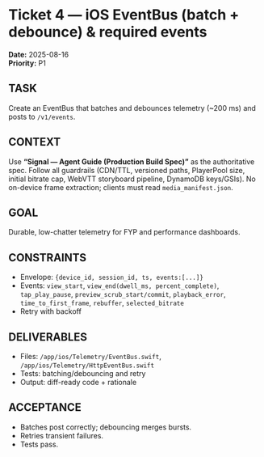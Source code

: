 
# Ticket 4 — iOS EventBus (batch + debounce) & required events
**Date:** 2025-08-16  
**Priority:** P1

## TASK
Create an EventBus that batches and debounces telemetry (~200 ms) and posts to `/v1/events`.

## CONTEXT
Use **“Signal — Agent Guide (Production Build Spec)”** as the authoritative spec. Follow all guardrails (CDN/TTL, versioned paths, PlayerPool size, initial bitrate cap, WebVTT storyboard pipeline, DynamoDB keys/GSIs). No on-device frame extraction; clients must read `media_manifest.json`.


## GOAL
Durable, low-chatter telemetry for FYP and performance dashboards.

## CONSTRAINTS
- Envelope: `{device_id, session_id, ts, events:[...]}`
- Events: `view_start`, `view_end(dwell_ms, percent_complete)`, `tap_play_pause`, `preview_scrub_start/commit`, `playback_error`, `time_to_first_frame`, `rebuffer`, `selected_bitrate`
- Retry with backoff

## DELIVERABLES
- Files: `/app/ios/Telemetry/EventBus.swift`, `/app/ios/Telemetry/HttpEventBus.swift`
- Tests: batching/debouncing and retry
- Output: diff-ready code + rationale

## ACCEPTANCE
- Batches post correctly; debouncing merges bursts.
- Retries transient failures.
- Tests pass.
